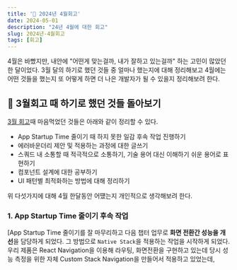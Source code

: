 ```yaml
---
title: '🙌 2024년 4월회고'
date: 2024-05-01
description: "24년 4월에 대한 회고"
slug: 2024년-4월회고
tags: [회고]
---
```


4월은 바빴지만, 내안에 "어떤게 맞는걸까, 내가 잘하고 있는걸까" 하는 고민이 많았던 한 달이었다. 
3월 달의 하기로 했던 것들 중 얼마나 했는지에 대해 정리해보고 4월에는 어떤 것들을 했는지 또 어떻게 하면 더 나은 개발자가 될 수 있을지 정리해보려 한다.

## 💪 3월회고 때 하기로 했던 것들 돌아보기
[3월 회고](https://choi2021.github.io/2024-04-07-2024%EB%85%84-3%EC%9B%94%ED%9A%8C%EA%B3%A0/)때 마음먹었던 것들은 아래와 같이 정리할 수 있다.

- App Startup Time 줄이기 때 하지 못한 일감 후속 작업 진행하기
- 에러바운더리 제안 및 적용하는 과정에 대한 글쓰기
- 스쿼드 내 소통할 때 적극적으로 소통하기, 기술 용어 대신 이해하기 쉬운 용어로 표현하기
- 컴포넌트 설계에 대한 공부하기
- UI 패턴별 최적화하는 방법에 대해 정리하기

위 다섯가지에 대해 4월 한달동안 어떘는지 개인적으로 생각해보려 한다.

### 1. App Startup Time 줄이기 후속 작업
[App Startup Time 줄이기를 잘 마무리하고 다음 챕터 업무로 **화면 전환간 성능을 개선**을 담당하게 되었다. 그 방법으로 `Native Stack`을 적용하는 작업을 시작하게 되었다.
우리 제품은 React Navigation을 이용해 라우팅, 화면전환을 구현하고 있는데 당시 성능 측정을 위한 자체 Custom Stack Navigation을 만들어서 적용하고 있었는데,
